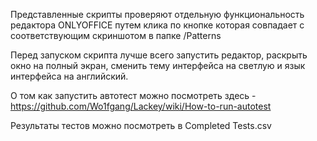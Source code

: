 Представленные скрипты проверяют отдельную функциональность редактора ONLYOFFICE путем клика по кнопке которая совпадает с соответствующим скриншотом в папке /Patterns

Перед запуском скрипта лучше всего запустить редактор, раскрыть окно на полный экран, сменить тему интерфейса на светлую и язык интерфейса на английский.

О том как запустить автотест можно посмотреть здесь - https://github.com/Wo1fgang/Lackey/wiki/How-to-run-autotest

Результаты тестов можно посмотреть в Completed Tests.csv
